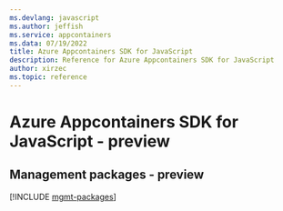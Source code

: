 ```yaml
---
ms.devlang: javascript
ms.author: jeffish
ms.service: appcontainers
ms.data: 07/19/2022
title: Azure Appcontainers SDK for JavaScript
description: Reference for Azure Appcontainers SDK for JavaScript
author: xirzec
ms.topic: reference
---
```

# Azure Appcontainers SDK for JavaScript - preview

## Management packages - preview
[!INCLUDE [mgmt-packages](appcontainers-mgmt-index.md)]
